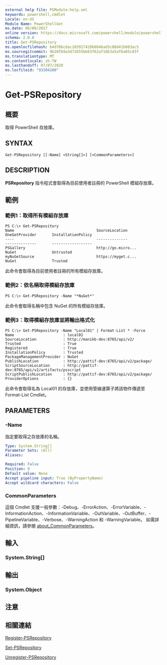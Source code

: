 ```yaml
---
external help file: PSModule-help.xml
keywords: powershell,cmdlet
Locale: en-US
Module Name: PowerShellGet
ms.date: 06/09/2017
online version: https://docs.microsoft.com/powershell/module/powershellget/get-psrepository?view=powershell-6&WT.mc_id=ps-gethelp
schema: 2.0.0
title: Get-PSRepository
ms.openlocfilehash: b4d786cdac183917428b0846ad3c88d41b083ac5
ms.sourcegitcommit: 9b28fb9a3d72655bb63f62af18b3a5af6a05cd3f
ms.translationtype: MT
ms.contentlocale: zh-TW
ms.lasthandoff: 07/07/2020
ms.locfileid: "93204280"
---
```

# Get-PSRepository

## 概要
取得 PowerShell 存放庫。

## SYNTAX

```
Get-PSRepository [[-Name] <String[]>] [<CommonParameters>]
```

## DESCRIPTION

**PSRepository** 指令程式會取得為目前使用者註冊的 PowerShell 模組存放庫。

## 範例

### 範例1：取得所有模組存放庫

```
PS C:\> Get-PSRepository
Name                                     SourceLocation                                     OneGetProvider       InstallationPolicy
----                                     --------------                                     --------------       ------------------
PSGallery                                http://go.micro...                                 NuGet                Untrusted
myNuGetSource                            https://myget.c...                                 NuGet                Trusted
```

此命令會取得為目前使用者註冊的所有模組存放庫。

### 範例2：依名稱取得模組存放庫

```
PS C:\> Get-PSRepository -Name "*NuGet*"
```

此命令會取得名稱中包含 NuGet 的所有模組存放庫。

### 範例3：取得模組存放庫並將輸出格式化

```
PS C:\> Get-PSRepository -Name "Local01" | Format-List * -Force
Name                      : local01
SourceLocation            : http://manikb-dev:8765/api/v2/
Trusted                   : True
Registered                : True
InstallationPolicy        : Trusted
PackageManagementProvider : NuGet
PublishLocation           : http://pattif-dev:8765/api/v2/package/
ScriptSourceLocation      : http://pattif-dev:8765/api/v2/artifacts/psscript
ScriptPublishLocation     : http://pattif-dev:8765/api/v2/package/
ProviderOptions           : {}
```

此命令會取得名為 Local01 的存放庫，並使用管線運算子將該物件傳遞至 Format-List Cmdlet。

## PARAMETERS

### -Name

指定要取得之存放庫的名稱。

```yaml
Type: System.String[]
Parameter Sets: (All)
Aliases:

Required: False
Position: 0
Default value: None
Accept pipeline input: True (ByPropertyName)
Accept wildcard characters: False
```

### CommonParameters

這個 Cmdlet 支援一般參數：-Debug、-ErrorAction、-ErrorVariable、-InformationAction、-InformationVariable、-OutVariable、-OutBuffer、-PipelineVariable、-Verbose、-WarningAction 和 -WarningVariable。 如需詳細資訊，請參閱 [about_CommonParameters](https://go.microsoft.com/fwlink/?LinkID=113216)。

## 輸入

### System.String[]

## 輸出

### System.Object

## 注意

## 相關連結

[Register-PSRepository](Register-PSRepository.md)

[Set-PSRepository](Set-PSRepository.md)

[Unregister-PSRepository](Unregister-PSRepository.md)
